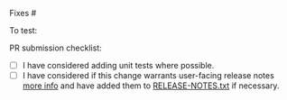 Fixes #

To test:

PR submission checklist:

- [ ] I have considered adding unit tests where possible.
- [ ] I have considered if this change warrants user-facing release notes [more info](https://github.com/wordpress-mobile/gutenberg-mobile/blob/trunk/Release-notes.md) and have added them to [RELEASE-NOTES.txt](https://github.com/wordpress-mobile/gutenberg-mobile/blob/trunk/RELEASE-NOTES.txt) if necessary.
